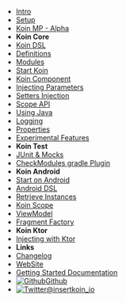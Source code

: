- [Intro](introduction)
- [Setup](setup/index)
- [Koin MP - Alpha](setup/koin_mp)
- **Koin Core**
- [Koin DSL](koin-core/dsl)
- [Definitions](koin-core/definitions)
- [Modules](koin-core/modules)
- [Start Koin](koin-core/start-koin)
- [Koin Component](koin-core/koin-component)
- [Injecting Parameters](koin-core/injection-parameters)
- [Setters Injection](koin-core/setters)
- [Scope API](koin-core/scopes)
- [Using Java](koin-core/java)
- [Logging](koin-core/logging)
- [Properties](koin-core/properties)
- [Experimental Features](koin-core/experimental)
- **Koin Test**
- [JUnit & Mocks](koin-test/testing)
- [CheckModules gradle Plugin](koin-test/checkmodules_plugin)
- **Koin Android**
- [Start on Android](koin-android/start)
- [Android DSL](koin-android/dsl)
- [Retrieve Instances](koin-android/get-instances)
- [Koin Scope](koin-android/scope)
- [ViewModel](koin-android/viewmodel)
- [Fragment Factory](koin-android/fragment-factory)
- **Koin Ktor**
- [Injecting with Ktor](koin-ktor/ktor)
- **Links**
- [Changelog](_https://github.com/InsertKoinIO/koin/blob/master/CHANGELOG.md)
- [WebSite](https://insert-koin.io/)
- [Getting Started Documentation](https://start.insert-koin.io/)
- [![Github](https://icongram.jgog.in/simple/github.svg?color=808080&size=16)Github](https://github.com/InsertKoinIO/koin)
- [![Twitter](https://icongram.jgog.in/simple/twitter.svg?colored&size=16)@insertkoin_io](http://twitter.com/insertkoin_io)

